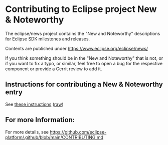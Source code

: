 Contributing to Eclipse project New & Noteworthy
================================================

The eclipse/news project contains the "New and Noteworthy" descriptions for Eclipse SDK milestones and releases.


Contents are published under https://www.eclipse.org/eclipse/news/

If you think something should be in the "New and Noteworthy" that is not,
or if you want to fix a typo, or similar, feel free to open a bug for the respective component or
provide a Gerrit review to add it.

Instructions for contributing a New & Noteworthy entry
------------------------------------------------------

See [these instructions](https://eclipse.dev/eclipse/news/instructions.html) ([raw](news/instructions.html))

For more Information:
---------------------

For more details, see https://github.com/eclipse-platform/.github/blob/main/CONTRIBUTING.md
